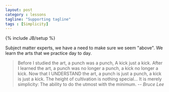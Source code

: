 ```yaml
---
layout: post
category : lessons
tagline: "Supporting tagline"
tags : [Simplicity]
---
```

{% include JB/setup %}

Subject matter experts, we have a need to make sure we seem "above". We learn the arts that we practice day to day. 

> Before I studied the art, a punch was a punch, A kick just a kick.
> After I learned the art, a punch was no longer a punch, a kick no longer a kick.
> Now that I UNDERSTAND the art, a punch is just a punch, a kick is just a kick.
> The height of cultivation is nothing special...
> It is merely simplicity: The ability to do the utmost with the minimum.
> -- <cite>Bruce Lee</cite>